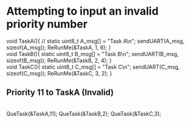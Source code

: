# Attempting to input an invalid priority number

void TaskA(){
	//
	static uint8_t A_msg[] = "Task A\n";
	sendUART(A_msg, sizeof(A_msg));
	ReRunMe(&TaskA, 1, 6); 
}
<br>
void TaskB(){
	static uint8_t B_msg[] = "Task B\n";
	sendUART(B_msg, sizeof(B_msg));
	ReRunMe(&TaskB, 2, 4); 
}
<br>
void TaskC(){
	static uint8_t C_msg[] = "Task C\n";
	sendUART(C_msg, sizeof(C_msg));
	ReRunMe(&TaskC, 3, 2); 
}
<br>
## Priority 11 to TaskA (Invalid)
<br>
QueTask(&TaskA,11);
QueTask(&TaskB,2);
QueTask(&TaskC,3);
